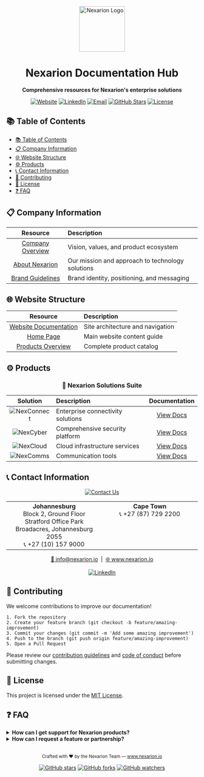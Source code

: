 <!--
  Nexarion Documentation Index
  A comprehensive resource hub for all Nexarion products and services
  View on GitHub for optimal rendering with full markdown support
-->

<div align="center">
  <img src="./assets/images/nexarion-logo.png" alt="Nexarion Logo" width="120" height="120"/>
  <h1>Nexarion Documentation Hub</h1>
  <p><strong>Comprehensive resources for Nexarion's enterprise solutions</strong></p>

  <!-- Badges -->
  [![Website](https://img.shields.io/badge/Website-nexarion.io-1a73e8?style=flat-square&logo=firefox-browser&logoColor=white)](https://www.nexarion.io/)
  [![LinkedIn](https://img.shields.io/badge/LinkedIn-Follow_Us-0077B5?style=flat-square&logo=linkedin&logoColor=white)](https://www.linkedin.com/company/nexarion-io)
  [![Email](https://img.shields.io/badge/Email-info@nexarion.io-ff5252?style=flat-square&logo=mail.ru&logoColor=white)](mailto:info@nexarion.io)
  [![GitHub Stars](https://img.shields.io/github/stars/nexarion-company-portfolio/nexarion-company-portfolio?style=flat-square&logo=github)](https://github.com/nexarion-company-portfolio/nexarion-company-portfolio/stargazers)
  [![License](https://img.shields.io/github/license/nexarion-company-portfolio/nexarion-company-portfolio?style=flat-square)](./LICENSE)
</div>

## 📚 Table of Contents

- [📚 Table of Contents](#-table-of-contents)
- [📋 Company Information](#-company-information)
- [🌐 Website Structure](#-website-structure)
- [⚙️ Products](#️-products)
- [📞 Contact Information](#-contact-information)
- [👥 Contributing](#-contributing)
- [📄 License](#-license)
- [❓ FAQ](#-faq)

## 📋 Company Information

| Resource | Description |
|:--------:|:------------|
| [Company Overview](./docs/company/overview.md) | Vision, values, and product ecosystem |
| [About Nexarion](./docs/company/about.md) | Our mission and approach to technology solutions |
| [Brand Guidelines](./docs/company/brand-guidelines.md) | Brand identity, positioning, and messaging |

## 🌐 Website Structure

| Resource | Description |
|:--------:|:------------|
| [Website Documentation](./docs/website/structure.md) | Site architecture and navigation |
| [Home Page](./docs/website/home.md) | Main website content guide |
| [Products Overview](./docs/products/overview.md) | Complete product catalog |

## ⚙️ Products

<div align="center">
  <h3>🚀 Nexarion Solutions Suite</h3>
</div>

| Solution | Description | Documentation |
|:--------:|:------------|:------------:|
| ![NexConnect](https://img.shields.io/badge/NexConnect-Connectivity-4285F4?style=flat-square&logo=cloudflare&logoColor=white) | Enterprise connectivity solutions | [View Docs](./docs/products/nexconnect.md) |
| ![NexCyber](https://img.shields.io/badge/NexCyber-Security-34A853?style=flat-square&logo=shield&logoColor=white) | Comprehensive security platform | [View Docs](./docs/products/nexcyber.md) |
| ![NexCloud](https://img.shields.io/badge/NexCloud-Infrastructure-FBBC05?style=flat-square&logo=amazon-aws&logoColor=white) | Cloud infrastructure services | [View Docs](./docs/products/nexcloud.md) |
| ![NexComms](https://img.shields.io/badge/NexComms-Communications-EA4335?style=flat-square&logo=google-chat&logoColor=white) | Communication tools | [View Docs](./docs/products/nexcomms.md) |

## 📞 Contact Information

<div align="center">
  <a href="./docs/contact.md">
    <img src="https://img.shields.io/badge/Contact_Us-View_Details-ff9800?style=for-the-badge" alt="Contact Us" />
  </a>
</div>

<table align="center">
  <tr>
    <td align="center" valign="top" width="50%">
      <strong>Johannesburg</strong><br>
      Block 2, Ground Floor<br>
      Stratford Office Park<br>
      Broadacres, Johannesburg 2055<br>
      📞 +27 (10) 157 9000
    </td>
    <td align="center" valign="top" width="50%">
      <strong>Cape Town</strong><br>
      📞 +27 (87) 729 2200
    </td>
  </tr>
</table>

<div align="center">
  <a href="mailto:info@nexarion.io">📧 info@nexarion.io</a> &nbsp;|&nbsp;
  <a href="https://www.nexarion.io/">🌐 www.nexarion.io</a>
  <br><br>
  <a href="https://www.linkedin.com/company/nexarion-io">
    <img src="https://img.shields.io/badge/LinkedIn-Connect-0077B5?style=flat-square&logo=linkedin&logoColor=white" alt="LinkedIn" />
  </a>
</div>

## 👥 Contributing

We welcome contributions to improve our documentation!

```
1. Fork the repository
2. Create your feature branch (git checkout -b feature/amazing-improvement)
3. Commit your changes (git commit -m 'Add some amazing improvement')
4. Push to the branch (git push origin feature/amazing-improvement)
5. Open a Pull Request
```

Please review our [contribution guidelines](./CONTRIBUTING.md) and [code of conduct](./CODE_OF_CONDUCT.md) before submitting changes.

## 📄 License

This project is licensed under the [MIT License](./LICENSE).

## ❓ FAQ

<details>
  <summary><strong>How can I get support for Nexarion products?</strong></summary>
  <p>For product support, please open an <a href="https://github.com/nexarion-company-portfolio/nexarion-company-portfolio/issues">issue</a> or contact us at <a href="mailto:support@nexarion.io">support@nexarion.io</a>.</p>
</details>

<details>
  <summary><strong>How can I request a feature or partnership?</strong></summary>
  <p>For feature requests or partnership inquiries, email us at <a href="mailto:info@nexarion.io">info@nexarion.io</a> with details of your proposal.</p>
</details>

<div align="center">
  <br>
  <p>
    <sub>Crafted with ❤️ by the Nexarion Team — <a href="https://www.nexarion.io/">www.nexarion.io</a></sub>
  </p>
  
  [![GitHub stars](https://img.shields.io/github/stars/nexarion-company-portfolio/nexarion-company-portfolio?style=social)](https://github.com/nexarion-company-portfolio/nexarion-company-portfolio/stargazers)
  [![GitHub forks](https://img.shields.io/github/forks/nexarion-company-portfolio/nexarion-company-portfolio?style=social)](https://github.com/nexarion-company-portfolio/nexarion-company-portfolio/network/members)
  [![GitHub watchers](https://img.shields.io/github/watchers/nexarion-company-portfolio/nexarion-company-portfolio?style=social)](https://github.com/nexarion-company-portfolio/nexarion-company-portfolio/watchers)
</div>
